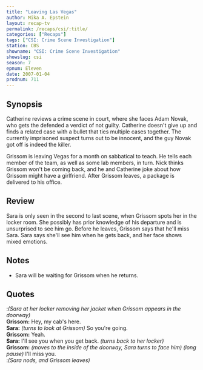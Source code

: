 ```yaml
---
title: "Leaving Las Vegas"
author: Mika A. Epstein
layout: recap-tv
permalink: /recaps/csi/:title/
categories: ["Recaps"]
tags: ["CSI: Crime Scene Investigation"]
station: CBS
showname: "CSI: Crime Scene Investigation"
showslug: csi
season: 7
epnum: Eleven  
date: 2007-01-04
prodnum: 711  
---
```


## Synopsis

Catherine reviews a crime scene in court, where she faces Adam Novak, who gets the defended a verdict of not guilty. Catherine doesn't give up and finds a related case with a bullet that ties multiple cases together. The currently imprisoned suspect turns out to be innocent, and the guy Novak got off is indeed the killer.

Grissom is leaving Vegas for a month on sabbatical to teach. He tells each member of the team, as well as some lab members, in turn. Nick thinks Grissom won't be coming back, and he and Catherine joke about how Grissom might have a girlfriend. After Grissom leaves, a package is delivered to his office.

## Review

Sara is only seen in the second to last scene, when Grissom spots her in the locker room. She possibly has prior knowledge of his departure and is unsurprised to see him go. Before he leaves, Grissom says that he'll miss Sara. Sara says she'll see him when he gets back, and her face shows mixed emotions.

## Notes

* Sara will be waiting for Grissom when he returns.

## Quotes

:_(Sara at her locker removing her jacket when Grissom appears in the doorway)_  
**Grissom:** Hey, my cab's here.  
**Sara:** _(turns to look at Grissom)_ So you're going.  
**Grissom:** Yeah.  
**Sara:** I'll see you when you get back. _(turns back to her locker)_  
**Grissom:** _(moves to the inside of the doorway, Sara turns to face him) (long pause)_ I'll miss you.  
:_(Sara nods, and Grissom leaves)_

